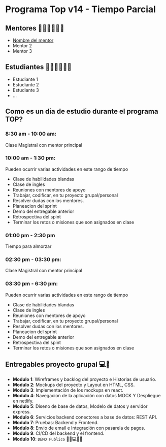 # Programa Top v14 -  Tiempo Parcial

## Mentores 👩🏻‍🏫👨🏼‍🏫
- [Nombre del mentor](profiles/mentor-principal.md)
- Mentor 2
- Mentor 3

## Estudiantes 👩🏻‍💻🧑🏼‍💻
- Estudiante 1
- Estudiante 2
- Estudiante 3
- ...

## Como es un dia de estudio durante el programa TOP?

### 8:30 am - 10:00 am:
Clase Magistral con mentor principal

### 10:00 am - 1:30 pm:
Pueden ocurrir varias actividades en este rango de tiempo
- Clase de habilidades blandas
- Clase de ingles
- Reuniones con mentores de apoyo
- Trabajar, codificar, en tu proyecto grupal/personal
- Resolver dudas con los mentores.
- Planeacion del sprint
- Demo del entregable anterior
- Retrospectiva del spint
- Terminar los retos o misiones que son asignados en clase

### 01:00 pm - 2:30 pm
Tiempo para almorzar

### 02:30 pm - 03:30 pm:
Clase Magistral con mentor principal

### 03:30 pm - 6:30 pm:
Pueden ocurrir varias actividades en este rango de tiempo
- Clase de habilidades blandas
- Clase de ingles
- Reuniones con mentores de apoyo
- Trabajar, codificar, en tu proyecto grupal/personal
- Resolver dudas con los mentores.
- Planeacion del sprint
- Demo del entregable anterior
- Retrospectiva del spint
- Terminar los retos o misiones que son asignados en clase

## Entregables proyecto grupal 💻🤝

- **Modulo 1**: Wireframes y backlog del proyecto e Historias de usuario.
- **Modulo 2**: Mockups del proyecto y Layout en HTML, CSS.
- **Modulo 3**: Implementación de los mockups en react.
- **Modulo 4**: Navegacion de la aplicación con datos MOCK Y Despliegue en netlify.
- **Modulo 5**: Diseno de base de datos, Modelo de datos y servidor express.
- **Modulo 6**: Servicios backend conectores a base de datos: REST API.
- **Modulo 7**: Pruebas: Backend y Frontend.
- **Modulo 8**: Envio de email e Integración con pasarela de pagos.
- **Modulo 9**: CI/CD del backend y el frontend.
- **Modulo 10**: `DEMO Publico` 🎊🎉💻🎊🎉

